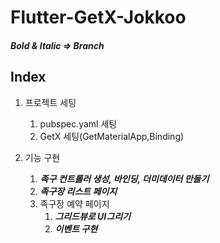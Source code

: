 # Flutter-GetX-Jokkoo

##### Bold & Italic => Branch

## Index

1. 프로젝트 세팅 
    1. pubspec.yaml 세팅
    2. GetX 세팅(GetMaterialApp,Binding)

2. 기능 구현
    1. ***족구 컨트롤러 생성, 바인딩, 더미데이터 만들기***
    2. ***족구장 리스트 페이지***
    3. 족구장 예약 페이지
       1. ***그리드뷰로 UI그리기***
       2. ***이벤트 구현***